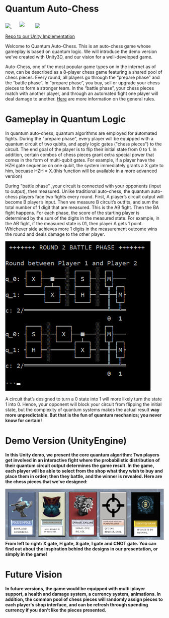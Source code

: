 # Quantum Auto-Chess

<p align="left">
  <a href="https://azure.microsoft.com/en-us/solutions/quantum-computing/" target="_blank"><img src="https://user-images.githubusercontent.com/10100490/151488491-609828a4-cd1f-4076-b5b2-a8d9fc2d0fa4.png" width="30%"/> </a>
  <a href="https://ionq.com/" target="_blank"><img src="https://user-images.githubusercontent.com/10100490/151488159-da95eb05-9277-4abe-b1ba-b49871d563ed.svg" width="20%" style="padding: 1%;padding-left: 5%"/></a>
  <a href="https://iquhack.mit.edu/" target="_blank"><img src="https://user-images.githubusercontent.com/10100490/151647370-d161d5b5-119c-4db9-898e-cfb1745a8310.png" width="8%" style="padding-left: 5%"/> </a>
  
</p>

[Repo to our Unity Implementation](https://github.com/nadinem100/iQuHackUnityGame.git)

Welcome to Quantum Auto-Chess. This is an auto-chess game whose gameplay is based on quantum logic. We will introduce the demo version we've created with Unity3D, and our vision for a well-developed game.

Auto-Chess, one of the most popular game types on in the internet as of now, can be described as a 8-player chess game featuring a shared pool of chess pieces. Every round, all players go through the “prepare phase” and the “battle phase”. In “prepare phase”, you buy, sell or upgrade your chess pieces to form a stronger team. In the “battle phase”, your chess pieces match with another player, and through an automated fight one player will deal damage to another. [Here](https://playhearthstone.com/en-us/news/23156373) are more information on the general rules.


# Gameplay in Quantum Logic

In quantum auto-chess, quantum algorithms are employed for automated fights. During the "prepare phase", every player will be equipped with a quantum circuit of two qubits, and apply logic gates ("chess pieces") to the circuit. The end goal of the player is to flip their initial state from 0 to 1. In addition, certain combos of chess pieces grant extra special power that comes in the form of multi-qubit gates. For example, if a player have the HZH gate sequence on one qubit, the system immediately grants a X gate to him, becuase HZH = X.(this function will be available in a more advanced version)

During "battle phase" ,your circuit is connected with your opponents (input to output), then measured. Unlike traditional auto-chess, the quantum auto-chess players face two fights every round. First, A player’s circuit output will become B player’s input. Then we measure B circuit’s outfits, and sum the total number of 1 digit that are measured. This is the AB fight. Then the BA fight happens. For each phase, the score of the starting player is determined by the sum of the digits in the measured state. For example, in the AB fight, if the measured state is 01, then player A gets 1 point. Whichever side achieves more 1 digits in the measurement outcome wins the round and deals damage to the other player. 

<img src="battle_demo.png" alt="Two fights in one round">

A circuit that’s designed to turn a 0 state into 1 will more likely turn the state 1 into 0. Hence, your opponent will block your circuit from flipping the initial state, but the complexity of quantum systems makes the actual result <b>way more <b> unpredictable. But that is the fun of quantum mechanics; you never know for certain!

# Demo Version (UnityEngine)

In this Unity demo, we present the core quantum algorithm: Two players get involved in an interactive fight where the probabilistic distribution of their quantum circuit output determines the game result. In the game, each player will be able to select from the shop what they wish to buy and place them in order; then they battle, and the winner is revealed. Here are the chess pieces that we've designed:

<img src="cardbook.png" alt="Card Book">
From left to right: X gate, H gate, S gate, I gate and CNOT gate. You can find out about the inspiration behind the designs in our presentation, or simply in the game!

# Future Vision

In future versions, the game would be equipped with multi-player support, a health and damage system, a currency system, animations. In addition, the common pool of chess pieces will randomly assign pieces to each player's shop interface, and can be refresh through spending currency if you don't like the pieces presented. 

